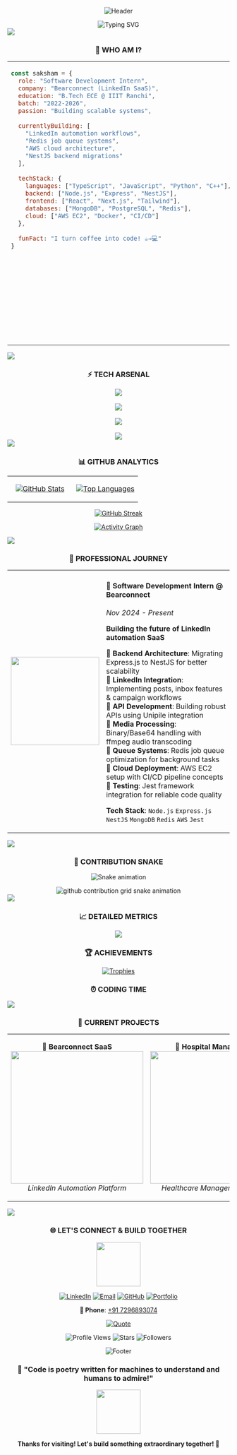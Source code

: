 <div align="center">

![Header](https://capsule-render.vercel.app/api?type=waving&color=gradient&customColorList=6,11,20&height=300&section=header&text=SAKSHAM%20MAHESHWARI&fontSize=50&fontColor=fff&animation=twinkling&fontAlignY=35&desc=Software%20Development%20Intern%20%40%20Bearconnect&descAlignY=55&descSize=20)

</div>

<!-- Animated Text Banner -->
<div align="center">
  <img src="https://readme-typing-svg.demolab.com?font=Orbitron&weight=900&size=24&duration=2000&pause=500&color=00F5FF&center=true&vCenter=true&multiline=true&repeat=false&width=800&height=100&lines=Building+the+Future+with+Code+%F0%9F%9A%80;Full+Stack+%7C+SaaS+%7C+Cloud+Architecture" alt="Typing SVG" />
</div>

<!-- Glowing Divider -->
<img src="https://user-images.githubusercontent.com/73097560/115834477-dbab4500-a447-11eb-908a-139a6edaec5c.gif">

<!-- Interactive Profile Stats -->
<div align="center">
  
### 💫 **WHO AM I?**

</div>

<table width="100%">
<tr>
<td width="50%" valign="top">

```js
const saksham = {
  role: "Software Development Intern",
  company: "Bearconnect (LinkedIn SaaS)",
  education: "B.Tech ECE @ IIIT Ranchi",
  batch: "2022-2026",
  passion: "Building scalable systems",
  
  currentlyBuilding: [
    "LinkedIn automation workflows",
    "Redis job queue systems", 
    "AWS cloud architecture",
    "NestJS backend migrations"
  ],
  
  techStack: {
    languages: ["TypeScript", "JavaScript", "Python", "C++"],
    backend: ["Node.js", "Express", "NestJS"],
    frontend: ["React", "Next.js", "Tailwind"],
    databases: ["MongoDB", "PostgreSQL", "Redis"],
    cloud: ["AWS EC2", "Docker", "CI/CD"]
  },
  
  funFact: "I turn coffee into code! ☕→💻"
}
```

</td>
<td width="50%" valign="top">

<div align="center">
  
<!-- Coding Animation -->
<img src="https://user-images.githubusercontent.com/74038190/229223263-cf2e4b07-2615-4f87-9c38-e37600f8381a.gif" width="400">

**🎯 CURRENT FOCUS**
- 🚀 **Bearconnect SaaS Platform** - LinkedIn automation
- ⚡ **Backend Systems** - Express to NestJS migration  
- 🌊 **Real-time Features** - Campaign workflows & APIs
- 🔧 **DevOps** - AWS deployment & Redis optimization

</div>

</td>
</tr>
</table>

<!-- Glowing Divider -->
<img src="https://user-images.githubusercontent.com/73097560/115834477-dbab4500-a447-11eb-908a-139a6edaec5c.gif">

<!-- Tech Stack with Better Icons -->
<div align="center">

### ⚡ **TECH ARSENAL**

<!-- Programming Languages -->
<img src="https://skillicons.dev/icons?i=js,ts,python,cpp,c&theme=dark" />
<br><br>

<!-- Frontend Technologies -->
<img src="https://skillicons.dev/icons?i=react,nextjs,html,css,tailwind&theme=dark" />
<br><br>

<!-- Backend & Databases -->
<img src="https://skillicons.dev/icons?i=nodejs,express,nestjs,mongodb,postgresql,mysql,redis&theme=dark" />
<br><br>

<!-- DevOps & Tools -->
<img src="https://skillicons.dev/icons?i=aws,docker,git,github,jest,firebase&theme=dark" />

</div>

<!-- Glowing Divider -->
<img src="https://user-images.githubusercontent.com/73097560/115834477-dbab4500-a447-11eb-908a-139a6edaec5c.gif">

<!-- GitHub Analytics Section -->
<div align="center">

### 📊 **GITHUB ANALYTICS**

</div>

<table width="100%">
<tr>
<td width="50%">

<div align="center">
  
[![GitHub Stats](https://github-readme-stats.vercel.app/api?username=saksham1728&show_icons=true&theme=radical&hide_border=true&bg_color=0D1117&title_color=00F5FF&icon_color=00F5FF&text_color=FFFFFF&count_private=true&include_all_commits=true)](https://github.com/saksham1728)

</div>

</td>
<td width="50%">

<div align="center">
  
[![Top Languages](https://github-readme-stats.vercel.app/api/top-langs/?username=saksham1728&layout=compact&theme=radical&hide_border=true&bg_color=0D1117&title_color=00F5FF&text_color=FFFFFF&langs_count=8)](https://github.com/saksham1728)

</div>

</td>
</tr>
</table>

<div align="center">

[![GitHub Streak](https://github-readme-streak-stats.herokuapp.com?user=saksham1728&theme=radical&hide_border=true&background=0D1117&ring=00F5FF&fire=00F5FF&currStreakLabel=00F5FF)](https://github.com/saksham1728)

</div>

<!-- Activity Graph -->
<div align="center">

[![Activity Graph](https://github-readme-activity-graph.vercel.app/graph?username=saksham1728&bg_color=0d1117&color=00f5ff&line=00f5ff&point=ffffff&area=true&hide_border=true)](https://github.com/saksham1728)

</div>

<!-- Glowing Divider -->
<img src="https://user-images.githubusercontent.com/73097560/115834477-dbab4500-a447-11eb-908a-139a6edaec5c.gif">

<!-- Professional Experience -->
<div align="center">

### 💼 **PROFESSIONAL JOURNEY**

</div>

<table width="100%">
<tr>
<td width="30%" align="center">

<img src="https://user-images.githubusercontent.com/74038190/212257467-871d32b7-e401-42e8-a166-fcfd7baa4c6b.gif" width="200">

</td>
<td width="70%">

#### 🚀 **Software Development Intern @ Bearconnect** 
*Nov 2024 - Present*

**Building the future of LinkedIn automation SaaS**

🔹 **Backend Architecture**: Migrating Express.js to NestJS for better scalability  
🔹 **LinkedIn Integration**: Implementing posts, inbox features & campaign workflows  
🔹 **API Development**: Building robust APIs using Unipile integration  
🔹 **Media Processing**: Binary/Base64 handling with ffmpeg audio transcoding  
🔹 **Queue Systems**: Redis job queue optimization for background tasks  
🔹 **Cloud Deployment**: AWS EC2 setup with CI/CD pipeline concepts  
🔹 **Testing**: Jest framework integration for reliable code quality  

**Tech Stack**: `Node.js` `Express.js` `NestJS` `MongoDB` `Redis` `AWS` `Jest`

</td>
</tr>
</table>

<!-- Glowing Divider -->
<img src="https://user-images.githubusercontent.com/73097560/115834477-dbab4500-a447-11eb-908a-139a6edaec5c.gif">

<!-- Real-time Contribution Snake -->
<div align="center">

### 🐍 **CONTRIBUTION SNAKE**

![Snake animation](https://raw.githubusercontent.com/saksham1728/saksham1728/output/github-contribution-grid-snake-dark.svg)

<picture>
  <source media="(prefers-color-scheme: dark)" srcset="https://raw.githubusercontent.com/saksham1728/saksham1728/output/github-contribution-grid-snake-dark.svg">
  <source media="(prefers-color-scheme: light)" srcset="https://raw.githubusercontent.com/saksham1728/saksham1728/output/github-contribution-grid-snake.svg">
  <img alt="github contribution grid snake animation" src="https://raw.githubusercontent.com/saksham1728/saksham1728/output/github-contribution-grid-snake.svg">
</picture>

</div>

<!-- Glowing Divider -->
<img src="https://user-images.githubusercontent.com/73097560/115834477-dbab4500-a447-11eb-908a-139a6edaec5c.gif">

<!-- Metrics Cards -->
<div align="center">

### 📈 **DETAILED METRICS**

<img src="https://metrics.lecoq.io/saksham1728?template=classic&config.timezone=Asia%2FKolkata">

</div>

<!-- Trophies -->
<div align="center">

### 🏆 **ACHIEVEMENTS**

[![Trophies](https://github-profile-trophy.vercel.app/?username=saksham1728&theme=radical&no-bg=true&no-frame=true&row=1&column=7)](https://github.com/saksham1728)

</div>

<!-- WakaTime Stats -->
<div align="center">

### ⏰ **CODING TIME**

<!--START_SECTION:waka-->
<!--END_SECTION:waka-->

</div>

<!-- Glowing Divider -->
<img src="https://user-images.githubusercontent.com/73097560/115834477-dbab4500-a447-11eb-908a-139a6edaec5c.gif">

<!-- Current Projects -->
<div align="center">

### 🚧 **CURRENT PROJECTS**

</div>

<table width="100%">
<tr>
<td width="50%" align="center">

**🔗 Bearconnect SaaS**
<br>
<img src="https://user-images.githubusercontent.com/74038190/212284158-e840e285-664b-44d7-b79b-e264b5e54825.gif" width="300">
<br>
*LinkedIn Automation Platform*

</td>
<td width="50%" align="center">

**🏥 Hospital Management**
<br>
<img src="https://user-images.githubusercontent.com/74038190/212284100-561aa473-3905-4a80-b561-0d28506553ee.gif" width="300">
<br>
*Healthcare Management System*

</td>
</tr>
</table>

<!-- Glowing Divider -->
<img src="https://user-images.githubusercontent.com/73097560/115834477-dbab4500-a447-11eb-908a-139a6edaec5c.gif">

<!-- Connect Section -->
<div align="center">

### 🌐 **LET'S CONNECT & BUILD TOGETHER**

<img src="https://user-images.githubusercontent.com/74038190/212284087-bbe7e430-757e-4901-90bf-4cd2ce3e1852.gif" width="100">

[![LinkedIn](https://img.shields.io/badge/LinkedIn-0A66C2?style=for-the-badge&logo=linkedin&logoColor=white&labelColor=0A66C2&animation=pulse)](https://www.linkedin.com/in/saksham-maheshwari28)
[![Email](https://img.shields.io/badge/Email-EA4335?style=for-the-badge&logo=gmail&logoColor=white&labelColor=EA4335)](mailto:maheshwarisaksham012@gmail.com)
[![GitHub](https://img.shields.io/badge/GitHub-181717?style=for-the-badge&logo=github&logoColor=white&labelColor=181717)](https://github.com/saksham1728)
[![Portfolio](https://img.shields.io/badge/Portfolio-FF5722?style=for-the-badge&logo=firefox&logoColor=white&labelColor=FF5722)](#)

**📱 Phone**: [+91 7296893074](tel:+917296893074)

</div>

<!-- Random Quote -->
<div align="center">

[![Quote](https://quotes-github-readme.vercel.app/api?type=horizontal&theme=radical)](https://github.com/piyushsuthar/github-readme-quotes)

</div>

<!-- Profile Views -->
<div align="center">

![Profile Views](https://komarev.com/ghpvc/?username=saksham1728&style=for-the-badge&color=00f5ff&labelColor=000000)
![Stars](https://img.shields.io/github/stars/saksham1728?style=for-the-badge&logo=github&color=00f5ff&labelColor=000000)
![Followers](https://img.shields.io/github/followers/saksham1728?style=for-the-badge&logo=github&color=00f5ff&labelColor=000000)

</div>

<!-- Footer -->
<div align="center">

![Footer](https://capsule-render.vercel.app/api?type=waving&color=gradient&customColorList=6,11,20&height=100&section=footer)

### 💫 **"Code is poetry written for machines to understand and humans to admire!"** 

<img src="https://user-images.githubusercontent.com/74038190/212284115-f47cd8ff-2ffb-4b04-b5bf-4d1c14c0247f.gif" width="100">

**Thanks for visiting! Let's build something extraordinary together! 🚀**

</div>
